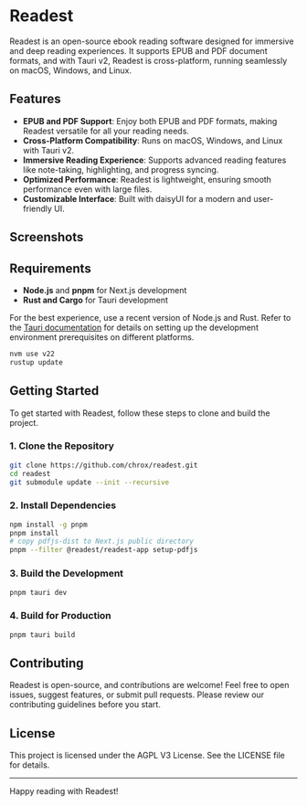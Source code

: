 # Readest

Readest is an open-source ebook reading software designed for immersive and deep reading experiences. It supports EPUB and PDF document formats, and with Tauri v2, Readest is cross-platform, running seamlessly on macOS, Windows, and Linux.

## Features

- **EPUB and PDF Support**: Enjoy both EPUB and PDF formats, making Readest versatile for all your reading needs.
- **Cross-Platform Compatibility**: Runs on macOS, Windows, and Linux with Tauri v2.
- **Immersive Reading Experience**: Supports advanced reading features like note-taking, highlighting, and progress syncing.
- **Optimized Performance**: Readest is lightweight, ensuring smooth performance even with large files.
- **Customizable Interface**: Built with daisyUI for a modern and user-friendly UI.

## Screenshots

## Requirements

- **Node.js** and **pnpm** for Next.js development
- **Rust and Cargo** for Tauri development

For the best experience, use a recent version of Node.js and Rust. Refer to the [Tauri documentation](https://v2.tauri.app/start/prerequisites/) for details on setting up the development environment prerequisites on different platforms.

```bash
nvm use v22
rustup update
```

## Getting Started

To get started with Readest, follow these steps to clone and build the project.

### 1. Clone the Repository

```bash
git clone https://github.com/chrox/readest.git
cd readest
git submodule update --init --recursive
```

### 2. Install Dependencies

```bash
npm install -g pnpm
pnpm install
# copy pdfjs-dist to Next.js public directory
pnpm --filter @readest/readest-app setup-pdfjs
```

### 3. Build the Development

```bash
pnpm tauri dev
```

### 4. Build for Production

```bash
pnpm tauri build
```

## Contributing

Readest is open-source, and contributions are welcome! Feel free to open issues, suggest features, or submit pull requests. Please review our contributing guidelines before you start.

## License

This project is licensed under the AGPL V3 License. See the LICENSE file for details.

---

Happy reading with Readest!
